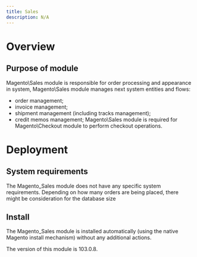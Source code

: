 ```yaml
---
title: Sales
description: N/A
---
```


# Overview

## Purpose of module

Magento\Sales module is responsible for order processing and appearance in system,
Magento\Sales module manages next system entities and flows:

* order management;
* invoice management;
* shipment management (including tracks management);
* credit memos management;
Magento\Sales module is required for Magento\Checkout module to perform checkout operations.

# Deployment

## System requirements

The Magento_Sales module does not have any specific system requirements.
Depending on how many orders are being placed, there might be consideration for the database size

## Install

The Magento_Sales module is installed automatically (using the native Magento install mechanism) without any additional actions.

<InlineAlert slots="text" />
The version of this module is 103.0.8.
